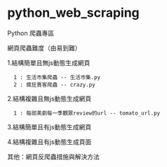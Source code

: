 # python_web_scraping
Python 爬蟲專區

網頁爬蟲難度（由易到難）

 1.結構簡單且無js動態生成網頁

      1 : 生活市集爬蟲 -- 生活市集.py
      2 : 瘋狂賣客爬蟲 -- crazy.py
 
 2.結構複雜且無js動態生成網頁
      
      1 : 每部美劇每一季觀眾review的url -- tomato_url.py
 
 3.結構簡單且有js動態生成網頁
 
 4.結構複雜且有js動態生成頁面
 
 其他：網頁反爬蟲措施與解決方法
 
